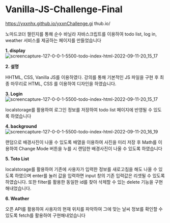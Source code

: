 # Vanilla-JS-Challenge-Final

https://yxxnhx.github.io/yxxnChallenge.gi
thub.io/
<br />

노마드코더 챌린지를 통해 순수 바닐라 자바스크립트를 이용하여 todo list, log in, weather 서비스를 제공하는 페이지를 만들었습니다

<strong>1. display</strong>
![screencapture-127-0-0-1-5500-todo-index-html-2022-09-11-20_15_17](https://user-images.githubusercontent.com/50559373/189524551-c98b53c1-e20d-4adf-9bb0-a3debaf591dc.png)

<strong>2. 설명</strong>

HHTML, CSS, Vanilla JS를 이용하였다. 강의를 통해 기본적인 JS 파일을 구현 후 최종 마무리로 HTML, CSS 를 이용하여 디자인을 하였습니다.

<strong>3. Login</strong>
![screencapture-127-0-0-1-5500-todo-index-html-2022-09-11-20_15_17](https://user-images.githubusercontent.com/50559373/189524553-e2824c7f-e341-41f0-ae91-56a71b70397e.png)

localstorage를 활용하여 로그인 정보를 저장하여 todo list 페이지에 반영될 수 있도록 하였습니다

<strong>4. background</strong>
![screencapture-127-0-0-1-5500-todo-index-html-2022-09-11-20_16_19](https://user-images.githubusercontent.com/50559373/189524554-d64a02de-2b10-4a94-abed-a3adabd013bb.png)

랜덤으로 배경사진이 나올 수 있도록 배열을 이용하여 사진을 미리 저장 후 Math를 이용하여 Change Mode 버튼을 누를 시 랜덤한 배경사진이 나올 수 있도록 하였습니다

<strong>5. Toto List</strong>

localstorage를 활용하여 기존에 사용자가 입력한 정보를 새로고침을 해도 나올 수 있도록 하였으며 enter를 눌러 값을 입력하면 input 창의 기존 입력값은 리셋될 수 있도록 하였습니다. 또한 filter를 활용한 동일한 id를 찾아 삭제할 수 있는 delete 기능을 구현해내었습니다.

<strong>6. Weather</strong>

오픈 API를 활용하여 사용자의 현재 위치를 파악하여 그에 맞는 날씨 정보를 확인할 수 있도록 fetch를 활용하여 구현해내었습니다
